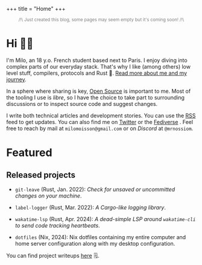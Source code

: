 +++
title = "Home"
+++

<small style="color: grey; display: block; text-align: center;">
/!\ Just created this blog, some pages may seem empty but it's coming soon! /!\
</small>

# Hi 👋🏻
<!-- quick introduction and link to in-depth bio -->

<!-- TODO: simplify and dedup with about -->
<!-- keep in sync with `about.md` -->
I'm Milo, an 18 y.o. French student based next to Paris. I enjoy diving into complex parts of our everyday stack. That's why I like (among others) low level stuff, compilers, protocols and Rust 🦀. [Read more about me and my journey](@/about.md).

In a sphere where sharing is key, [Open Source](https://opensource.org/osd) is important to me. Most of the tooling I use is *libre*, so I have the choice to take part to surrounding discussions or to inspect source code and suggest changes.

I write both technical articles and development stories. You can use the [RSS](/atom.xml) <i class="icon icon-rss"></i> feed to get updates. You can also find me on [Twitter](https://twitter.com/milomoisson) <i class="icon icon-twitter"></i> or the [Fediverse](https://elk.zone/fosstodon.org/@milomoisson) <i class="icon icon-fediverse"></i>. Feel free to reach by mail at `milomoisson@gmail.com` or on _Discord_ <i class="icon icon-discord"></i> at `@mrnossiom`.

<!-- TODO: add a real cv -->
<!-- View my CV: [HTML](@/cv/index.md) / [PDF](/cv/cv-milo-moisson.pdf). -->

# Featured
<!-- list featured projects or posts -->

## Released projects

- `git-leave` [<i class="icon icon-github"></i>](https://github.com/mrnossiom/git-leave) (Rust, Jan. 2022): _Check for unsaved or uncommitted changes on your machine_.

- `label-logger` [<i class="icon icon-github"></i>](https://github.com/mrnossiom/label-logger) (Rust, Mar. 2022): _A Cargo-like logging library_.

- `wakatime-lsp` [<i class="icon icon-github"></i>](https://github.com/mrnossiom/wakatime-lsp) (Rust, Apr. 2024): _A dead-simple LSP around `wakatime-cli` to send code tracking heartbeats_.

- `dotfiles` [<i class="icon icon-github"></i>](https://github.com/mrnossiom/dotfiles) (Nix, 2024): Nix dotfiles containing my entire computer and home server configuration along with my desktop configuration.

You can find project writeups [here](@/projects/_index.md) 🗒️.

<!-- TODO: place metrics -->

